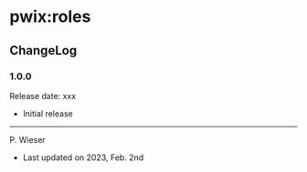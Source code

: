 # pwix:roles

## ChangeLog

### 1.0.0

Release date: xxx

- Initial release

---
P. Wieser
- Last updated on 2023, Feb. 2nd
